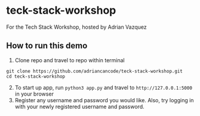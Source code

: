 # teck-stack-workshop
For the Tech Stack Workshop, hosted by Adrian Vazquez
## How to run this demo
1. Clone repo and travel to repo within terminal
```
git clone https://github.com/adriancancode/teck-stack-workshop.git
cd teck-stack-workshop

```
2. To start up app, run `python3 app.py` and travel to `http://127.0.0.1:5000` in your browser
3. Register any username and password you would like.  Also, try logging in with your newly registered username and password.
